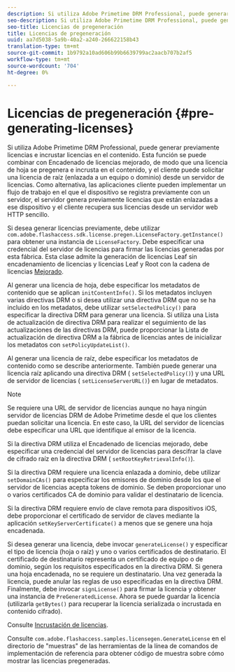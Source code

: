 ```yaml
---
description: Si utiliza Adobe Primetime DRM Professional, puede generar previamente licencias e incrustar licencias en el contenido. Esta función se puede combinar con Encadenado de licencias mejorado, de modo que una licencia de hoja se pregenera e incrusta en el contenido, y el cliente puede solicitar una licencia de raíz (enlazada a un equipo o dominio) desde un servidor de licencias. Como alternativa, las aplicaciones cliente pueden implementar un flujo de trabajo en el que el dispositivo se registra previamente con un servidor, el servidor genera previamente licencias que están enlazadas a ese dispositivo y el cliente recupera sus licencias desde un servidor web HTTP sencillo.
seo-description: Si utiliza Adobe Primetime DRM Professional, puede generar previamente licencias e incrustar licencias en el contenido. Esta función se puede combinar con Encadenado de licencias mejorado, de modo que una licencia de hoja se pregenera e incrusta en el contenido, y el cliente puede solicitar una licencia de raíz (enlazada a un equipo o dominio) desde un servidor de licencias. Como alternativa, las aplicaciones cliente pueden implementar un flujo de trabajo en el que el dispositivo se registra previamente con un servidor, el servidor genera previamente licencias que están enlazadas a ese dispositivo y el cliente recupera sus licencias desde un servidor web HTTP sencillo.
seo-title: Licencias de pregeneración
title: Licencias de pregeneración
uuid: aa7d5038-5a9b-40a2-a240-266622158b43
translation-type: tm+mt
source-git-commit: 1b9792a10ad606b99b6639799ac2aacb707b2af5
workflow-type: tm+mt
source-wordcount: '704'
ht-degree: 0%

---
```



# Licencias de pregeneración {#pre-generating-licenses}

Si utiliza Adobe Primetime DRM Professional, puede generar previamente licencias e incrustar licencias en el contenido. Esta función se puede combinar con Encadenado de licencias mejorado, de modo que una licencia de hoja se pregenera e incrusta en el contenido, y el cliente puede solicitar una licencia de raíz (enlazada a un equipo o dominio) desde un servidor de licencias. Como alternativa, las aplicaciones cliente pueden implementar un flujo de trabajo en el que el dispositivo se registra previamente con un servidor, el servidor genera previamente licencias que están enlazadas a ese dispositivo y el cliente recupera sus licencias desde un servidor web HTTP sencillo.

Si desea generar licencias previamente, debe utilizar `com.adobe.flashaccess.sdk.license.pregen.LicenseFactory.getInstance()` para obtener una instancia de `LicenseFactory`. Debe especificar una credencial del servidor de licencias para firmar las licencias generadas por esta fábrica. Esta clase admite la generación de licencias Leaf sin encadenamiento de licencias y licencias Leaf y Root con la cadena de licencias [Mejorado](../../protecting-content/implementing-the-license-server/license-chaining/gen-enhanced-license-chaining.md).

Al generar una licencia de hoja, debe especificar los metadatos de contenido que se aplican `initContentInfo()`. Si los metadatos incluyen varias directivas DRM o si desea utilizar una directiva DRM que no se ha incluido en los metadatos, debe utilizar `setSelectedPolicy()` para especificar la directiva DRM para generar una licencia. Si utiliza una Lista de actualización de directiva DRM para realizar el seguimiento de las actualizaciones de las directivas DRM, puede proporcionar la Lista de actualización de directiva DRM a la fábrica de licencias antes de inicializar los metadatos con `setPolicyUpdateList()`.

Al generar una licencia de raíz, debe especificar los metadatos de contenido como se describe anteriormente. También puede generar una licencia raíz aplicando una directiva DRM ( `setSelectedPolicy()`) y una URL de servidor de licencias ( `setLicenseServerURL()`) en lugar de metadatos.

>[!NOTE]
>
>Se requiere una URL de servidor de licencias aunque no haya ningún servidor de licencias DRM de Adobe Primetime desde el que los clientes puedan solicitar una licencia. En este caso, la URL del servidor de licencias debe especificar una URL que identifique al emisor de la licencia.

Si la directiva DRM utiliza el Encadenado de licencias mejorado, debe especificar una credencial del servidor de licencias para descifrar la clave de cifrado raíz en la directiva DRM ( `setRootKeyRetrievalInfo()`).

Si la directiva DRM requiere una licencia enlazada a dominio, debe utilizar `setDomainCAs()` para especificar los emisores de dominio desde los que el servidor de licencias acepta tokens de dominio. Se deben proporcionar uno o varios certificados CA de dominio para validar el destinatario de licencia.

Si la directiva DRM requiere envío de clave remota para dispositivos iOS, debe proporcionar el certificado de servidor de claves mediante la aplicación `setKeyServerCertificate()` a menos que se genere una hoja encadenada.

Si desea generar una licencia, debe invocar `generateLicense()` y especificar el tipo de licencia (hoja o raíz) y uno o varios certificados de destinatario. El certificado de destinatario representa un certificado de equipo o de dominio, según los requisitos especificados en la directiva DRM. Si genera una hoja encadenada, no se requiere un destinatario. Una vez generada la licencia, puede anular las reglas de uso especificadas en la directiva DRM. Finalmente, debe invocar `signLicense()` para firmar la licencia y obtener una instancia de `PreGeneratedLicense`. Ahora se puede guardar la licencia (utilizarla `getBytes()` para recuperar la licencia serializada o incrustada en contenido cifrado).

Consulte [Incrustación de licencias](../../protecting-content/pre-generating-and-embedded-licenses/embedding-licenses.md).

Consulte `com.adobe.flashaccess.samples.licensegen.GenerateLicense` en el directorio de &quot;muestras&quot; de las herramientas de la línea de comandos de implementación de referencia para obtener código de muestra sobre cómo mostrar las licencias pregeneradas.
